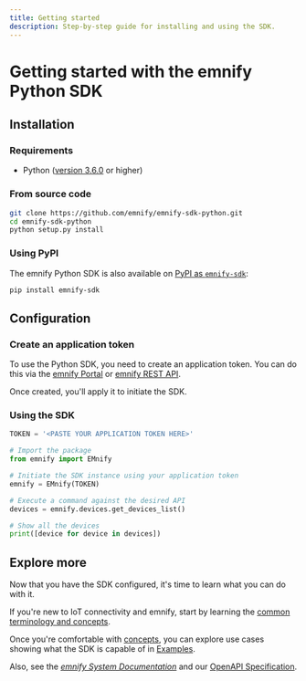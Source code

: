 ```yaml
---
title: Getting started
description: Step-by-step guide for installing and using the SDK.
---
```


# Getting started with the emnify Python SDK

## Installation

### Requirements

- Python ([version 3.6.0](https://www.python.org/downloads/release/python-360/) or higher)

### From source code

```bash
git clone https://github.com/emnify/emnify-sdk-python.git
cd emnify-sdk-python
python setup.py install
```

### Using PyPI

The emnify Python SDK is also available on [PyPI as `emnify-sdk`](https://pypi.org/project/emnify-sdk/):

```bash
pip install emnify-sdk
```

## Configuration

### Create an application token

To use the Python SDK, you need to create an application token. 
You can do this via the [emnify Portal](https://portal.emnify.com/) or [emnify REST API](https://www.emnify.com/developer-blog/how-to-use-an-application-token-for-api-authentication).

Once created, you'll apply it to initiate the SDK.

### Using the SDK

```python
TOKEN = '<PASTE YOUR APPLICATION TOKEN HERE>'

# Import the package
from emnify import EMnify

# Initiate the SDK instance using your application token
emnify = EMnify(TOKEN)

# Execute a command against the desired API
devices = emnify.devices.get_devices_list()

# Show all the devices
print([device for device in devices])
```

## Explore more 

Now that you have the SDK configured, it's time to learn what you can do with it.

If you're new to IoT connectivity and emnify, start by learning the [common terminology and concepts](concepts). 

Once you're comfortable with [concepts](concepts), you can explore use cases showing what the SDK is capable of in [Examples](examples). 

Also, see the [*emnify System Documentation*](https://cdn.emnify.net/api/doc/index.html) and our [OpenAPI Specification](https://cdn.emnify.net/api/doc/swagger.html).
